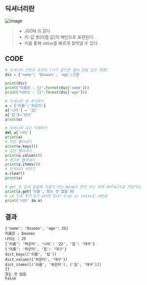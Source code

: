 ## 딕셔너리란
![image](https://user-images.githubusercontent.com/79188587/168459194-e9fce67b-9755-4a19-9574-ee626631d0bd.png)
> * JSON 과 같다
> * 키-값 쌍(이름:값)의 패턴으로 표현된다.
> * 키를 통해 value를 빠르게 찾아낼 수 있다.

## CODE
```py
# 딕셔너리 선언과 프린트 (키가 같으면 절대 안됨 값은 괜춘)
dic = {'name': 'Doseon', 'age':25}

print(dic)
print("이름은 : {}".format(dic['name']))
print("나이는 : {}".format(dic['age']))

# 딕셔너리 쌍 추가하기
a = {'이름':'허은미'}
a['나이'] = '22'
a['집']='대구'
print(a)

# 딕셔너리 요소 삭제하기
del a['나이']
print(a)
# 키만 뽑아내기
print(a.keys())
# 값만 뽑아내기
print(a.values())
# 쌍으로 뽑아내기
print(a.items())
# 딕셔너리 비무기
a.clear()
print(a)

# get 은 값이 없을때 오류가 아닌 None이 뜬다 또는 뒤에 default값 지정가능.
print(a.get('이름','찾는 것 없음'))
# in 으로 찾기 4가 a안에 있냐? true or false로 나타냄
print('나이' in a)
```

## 결과
```
{'name': 'Doseon', 'age': 25}
이름은 : Doseon
나이는 : 25
{'이름': '허은미', '나이': '22', '집': '대구'}        
{'이름': '허은미', '집': '대구'}
dict_keys(['이름', '집'])
dict_values(['허은미', '대구'])
dict_items([('이름', '허은미'), ('집', '대구')])      
{}
찾는 것 없음
False
```
